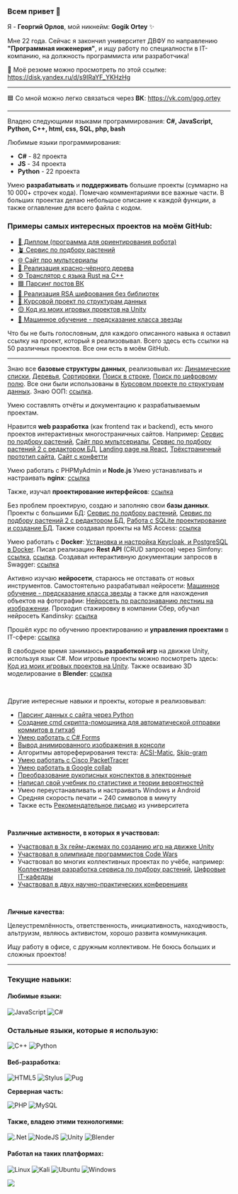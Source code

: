 ### Всем привет 👋

Я - **Георгий Орлов**, мой никнейм: **Gogik Ortey** ✨ 

Мне 22 года. Сейчас я закончил университет ДВФУ по направлению **"Программная инженерия"**, и ищу работу по специалности в IT-компанию, на должность программиста или разработчика!


📑 Моё резюме можно просмотреть по этой ссылке: https://disk.yandex.ru/d/s9IRaYF_YKHzHg

---

🟦 Со мной можно легко связаться через **ВК**: https://vk.com/gog.ortey

---

Владею следующими языками программирования: **C#, JavaScript, Python, С++, html, css, SQL, php, bash**

Любимые языки программирования:

- **C#** - 82 проекта
- **JS** - 34 проекта
- **Python** - 22 проекта

Умею **разрабатывать** и **поддерживать** большие проекты (суммарно на 10 000+ строчек кода). Помечаю комментариями все важные части. В больших проектах делаю небольшое описание к каждой функции, а также оглавление для всего файла с кодом. 

### Примеры самых интересных проектов на моём GitHub:

* [📗 Диплом (программа для ориентирования робота)](https://github.com/GogikOrtey/DiplomProject2024)
* [🪴 Сервис по подбору растений](https://github.com/GogikOrtey/PRIS_Project_Main)
* [🌐 Сайт про мультсериалы](https://github.com/GogikOrtey/MySite_Lab_Web_University_2023)
* [🌳 Реализация красно-чёрного дерева](https://github.com/GogikOrtey/Trees_University_labs)
* [⚙️ Транслятор с языка Rust на C++](https://github.com/GogikOrtey/Translator-from-Rust-to-C-plus-plus)
* [🟦 Парсинг постов ВК](https://github.com/GogikOrtey/Parsing_VK_Posts)
* [🔑 Реализация RSA шифрования без библиотек](https://github.com/GogikOrtey/RSA-Encryption)
* [📑 Курсовой проект по структурам данных](https://github.com/GogikOrtey/Course_work_for_algorithms_University_labs)
* [🟡 Код из моих игровых проектов на Unity](https://github.com/GogikOrtey/UnityScripts)
* [🌌 Машинное обучение - предсказание класса звезды](https://github.com/GogikOrtey/AI_learning_Stars_Prediction)

Что бы не быть голословным, для каждого описанного навыка я оставил ссылку на проект, который я реализовывал. Всего здесь есть ссылки на 50 различных проектов. Все они есть в моём GitHub.

---

Знаю все **базовые структуры данных**, реализовывал их: [Динамические списки](https://github.com/GogikOrtey/Multiple_lists_University_labs), [Деревья](https://github.com/GogikOrtey/Trees_University_labs), [Сортировки](https://github.com/GogikOrtey/Sorting_University_labs), [Поиск в строке](https://github.com/GogikOrtey/Digital_field_search_University_labs), [Поиск по цифровому полю](https://github.com/GogikOrtey/Digital_field_2_search_University_labs). Все они были использованы в [Курсовом проекте по структурам данных](https://github.com/GogikOrtey/Course_work_for_algorithms_University_labs). Знаю ООП: [ссылка](https://github.com/GogikOrtey/OOP_University_Labs).

Умею составлять отчёты и документацию к разрабатываемым проектам.

Нравится **web разработка** (как frontend так и backend), есть много проектов интерактивных многостраничных сайтов. Например: [Сервис по подбору растений](https://github.com/GogikOrtey/PRIS_Project_Main), [Сайт про мультсериалы](https://github.com/GogikOrtey/MySite_Lab_Web_University_2023), [Сервис по подбору растений 2 с редактором БД](https://github.com/GogikOrtey/MITIPS_Progect_02), [Landing page на React](https://github.com/GogikOrtey/React-Site_2023), [Трёхстраничный прототип сайта](https://vk.com/wall-228455915_3), [Сайт с конфетти](https://github.com/GogikOrtey/Confetti_Site)

Умею работать с PHPMyAdmin и **Node.js**
Умею устанавливать и настраивать **nginx**: [ссылка](https://vk.com/wall-228455915_6)

Также, изучал **проектирование интерфейсов**: [ссылка](https://vk.com/wall-228455915_8)

Без проблем проектирую, создаю и заполняю свои **базы данных**. Проекты с большими БД: [Сервис по подбору растений](https://github.com/GogikOrtey/PRIS_Project_Main),  [Сервис по подбору растений 2 с редактором БД](https://github.com/GogikOrtey/MITIPS_Progect_02), [Работа с SQLite проектирование и создание БД](https://github.com/GogikOrtey/CIT-Laba-1). Также создавал проекты на MS Access: [ссылка](https://github.com/GogikOrtey/DB_Conf_University_project)

Умею работать с **Docker**: [Установка и настройка Keycloak, и PostgreSQL в Docker](https://github.com/GogikOrtey/SIT-Laba-3-Keycloak). Писал реализацию **Rest API** (CRUD запросов) через Simfony: [ссылка](https://github.com/GogikOrtey/CIT-Laba-4), [ссылка](https://github.com/GogikOrtey/CIT-Laba-5). Создавал интерактивную документации запросов в Swagger: [ссылка](https://github.com/GogikOrtey/CIT-Laba-6)

Активно изучаю **нейросети**, стараюсь не отставать от новых инструментов. Самостоятельно разрабатывал нейросети: [Машинное обучение - предсказание класса звезды](https://github.com/GogikOrtey/AI_learning_Stars_Prediction) а также для нахождения объектов на фотографии: [Нейросеть по распознаванию лестниц на изображении](https://github.com/GogikOrtey/Stairs_AI_Compliting_2). Проходил стажировку в компании Сбер, обучал нейросеть Kandinsky: [ссылка](https://vk.com/wall-228455915_5)

Прошёл курс по обучению проектированию и **управления проектами** в IT-сфере: [ссылка](https://vk.com/wall-228455915_16)

В свободное время занимаюсь **разработкой игр** на движке Unity, используя язык C#. Мои игровые проекты можно посмотреть здесь: [Код из моих игровых проектов на Unity](https://github.com/GogikOrtey/UnityScripts). Также осваиваю 3D моделирование в **Blender**: [ссылка](https://vk.com/wall-228455915_9)

<br>

Другие интересные навыки и проекты, которые я реализовывал:

* [Парсинг данных с сайта через Python](https://github.com/GogikOrtey/Parsing-Sites)
* [Создание cmd скрипта-помощника для автоматической отправки коммитов в гитхаб](https://github.com/GogikOrtey/Git-Commit)
* [Умею работать c C# Forms](https://github.com/GogikOrtey/Course_work_for_algorithms_University_labs)
* [Вывод анимированного изображения в консоли](https://github.com/GogikOrtey/TextImage_Generation_inConsole)
* Алгоритмы автореферирования текста: [ACSI-Matic](https://github.com/GogikOrtey/Autoreferat-text-ACSI-Matic), [Skip-gram](https://github.com/GogikOrtey/Autoreferat-text-Skip-gram)
* [Умею работать с Cisco PacketTracer](https://github.com/GogikOrtey/Labs_for_Cisco_PacketTracer)
* [Умею работать в Google collab](https://github.com/GogikOrtey/AI_learning_Stars_Prediction)
* [Преобразование рукописных конспектов в электронные](https://github.com/GogikOrtey/Lect_Natural_Lang)
* [Написал свой учебник по статистике и теории вероятностей](https://vk.com/wall-228455915_13)
* Умею переустанавливать и настраивать Windows и Android
* Средняя скорость печати ~ 240 символов в минуту
* Также есть [Рекомендательное письмо](https://disk.yandex.ru/i/eRBxg6uUbBIgpA) из университета

<br>

**Различные активности, в которых я участвовал:**

* [Участвовал в 3х гейм-джемах по созданию игр на движке Unity](https://vk.com/wall-228455915_14)
* [Участвовал в олимпиаде программистов Code Wars](https://github.com/GogikOrtey/CodeWork_Challenge_2022)
* Участвовал во многих коллективных проектах по учёбе, например: [Коллективная разработка сервиса по подбору растений](https://github.com/GogikOrtey/PRIS_Project), [Цифровые IT-кафедры](https://vk.com/wall-228455915_16)
* [Участвовал в двух научно-практических конференциях](https://vk.com/wall-228455915_15)

<br>

**Личные качества:**

Целеустремлённость, ответственность, инициативность, находчивость, альтруизм, являюсь активистом, хорошо развита коммуникация.

Ищу работу в офисе, с дружным коллективом. Не боюсь больших и сложных проектов!

---


### Текущие навыки:

#### Любимые языки:

![JavaScript](https://img.shields.io/badge/javascript-%23323330.svg?style=for-the-badge&logo=javascript&logoColor=%23F7DF1E) ![C#](https://img.shields.io/badge/c%23-%23239120.svg?style=for-the-badge&logo=c-sharp&logoColor=white) 

### Остальные языки, которые я использую:

![C++](https://img.shields.io/badge/c++-%2300599C.svg?style=for-the-badge&logo=c%2B%2B&logoColor=white) ![Python](https://img.shields.io/badge/python-3670A0?style=for-the-badge&logo=python&logoColor=ffdd54) 



#### Веб-разработка:

![HTML5](https://img.shields.io/badge/html5-%23E34F26.svg?style=for-the-badge&logo=html5&logoColor=white) ![Stylus](https://img.shields.io/badge/stylus-%23ff6347.svg?style=for-the-badge&logo=stylus&logoColor=white) ![Pug](https://img.shields.io/badge/Pug-FFF?style=for-the-badge&logo=pug&logoColor=A86454)

**Серверная часть:**

![PHP](https://img.shields.io/badge/php-%23777BB4.svg?style=for-the-badge&logo=php&logoColor=white) ![MySQL](https://img.shields.io/badge/mysql-%2300f.svg?style=for-the-badge&logo=mysql&logoColor=white)

#### Также, владею этими технологиями:

![.Net](https://img.shields.io/badge/.NET-5C2D91?style=for-the-badge&logo=.net&logoColor=white) ![NodeJS](https://img.shields.io/badge/node.js-6DA55F?style=for-the-badge&logo=node.js&logoColor=white) ![Unity](https://img.shields.io/badge/unity-%23000000.svg?style=for-the-badge&logo=unity&logoColor=white) ![Blender](https://img.shields.io/badge/blender-%23F5792A.svg?style=for-the-badge&logo=blender&logoColor=white) 

#### Работал на таких платформах:

 ![Linux](https://img.shields.io/badge/Linux-FCC624?style=for-the-badge&logo=linux&logoColor=black) ![Kali](https://img.shields.io/badge/Kali-268BEE?style=for-the-badge&logo=kalilinux&logoColor=white) ![Ubuntu](https://img.shields.io/badge/Ubuntu-E95420?style=for-the-badge&logo=ubuntu&logoColor=white) ![Windows](https://img.shields.io/badge/Windows-0078D6?style=for-the-badge&logo=windows&logoColor=white) 



![](https://komarev.com/ghpvc/?username=GogikOrtey)

